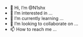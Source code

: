 - 👋 Hi, I’m @N1shx
- 👀 I’m interested in ...
- 🌱 I’m currently learning ...
- 💞️ I’m looking to collaborate on ...
- 📫 How to reach me ...

<!---
N1shx/N1shx is a ✨ special ✨ repository because its `README.md` (this file) appears on your GitHub profile.
You can click the Preview link to take a look at your changes.
--->
